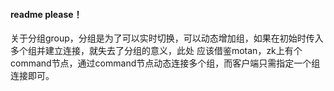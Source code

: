 #### readme please！

关于分组group，分组是为了可以实时切换，可以动态增加组，如果在初始时传入多个组并建立连接，就失去了分组的意义，此处
应该借鉴motan，zk上有个command节点，通过command节点动态连接多个组，而客户端只需指定一个组连接即可。